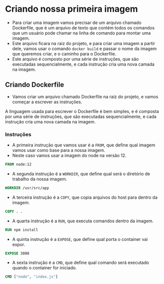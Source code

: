 # Criando nossa primeira imagem

- Para criar uma imagem vamos precisar de um arquivo chamado Dockerfile, que é um arquivo de texto que contém todos os comandos que um usuário pode chamar na linha de comando para montar uma imagem.
- Este arquivo ficara na raiz do projeto, e para criar uma imagem a partir dele, vamos usar o comando `docker build` e passar o nome da imagem que queremos criar, e o caminho para o Dockerfile.
- Este arquivo é composto por uma série de instruções, que são executadas sequencialmente, e cada instrução cria uma nova camada na imagem.

## Criando Dockerfile

- Vamos criar um arquivo chamado Dockerfile na raiz do projeto, e vamos começar a escrever as instruções.

A linguagem usada para escrever o Dockerfile é bem simples, e é composta por uma série de instruções, que são executadas sequencialmente, e cada instrução cria uma nova camada na imagem.

### Instruções

- A primeira instrução que vamos usar é a `FROM`, que define qual imagem vamos usar como base para a nossa imagem.
- Neste caso vamos usar a imagem do node na versão 12. 

```dockerfile
FROM node:12
```

- A segunda instrução é a `WORKDIR`, que define qual será o diretório de trabalho da nossa imagem.

```dockerfile
WORKDIR /usr/src/app
```

- A terceira instrução é a `COPY`, que copia arquivos do host para dentro da imagem.

```dockerfile
COPY . .
```

- A quarta instrução é a `RUN`, que executa comandos dentro da imagem.

```dockerfile
RUN npm install
```

- A quinta instrução é a `EXPOSE`, que define qual porta o container vai expor.

```dockerfile
EXPOSE 3000
```

- A sexta instrução é a `CMD`, que define qual comando será executado quando o container for iniciado.

```dockerfile
CMD ["node", "index.js"]
```

